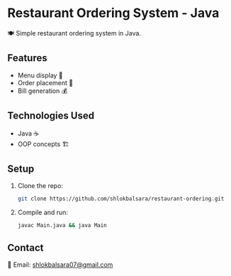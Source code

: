 # Restaurant Ordering System - Java

🍽️ Simple restaurant ordering system in Java.

## Features
- Menu display 📜
- Order placement 🛒
- Bill generation 💰

## Technologies Used
- Java ☕
- OOP concepts 🏗️

## Setup
1. Clone the repo:
   ```sh
   git clone https://github.com/shlokbalsara/restaurant-ordering.git
   ```
2. Compile and run:
   ```sh
   javac Main.java && java Main
   ```

## Contact
📧 Email: shlokbalsara07@gmail.com
